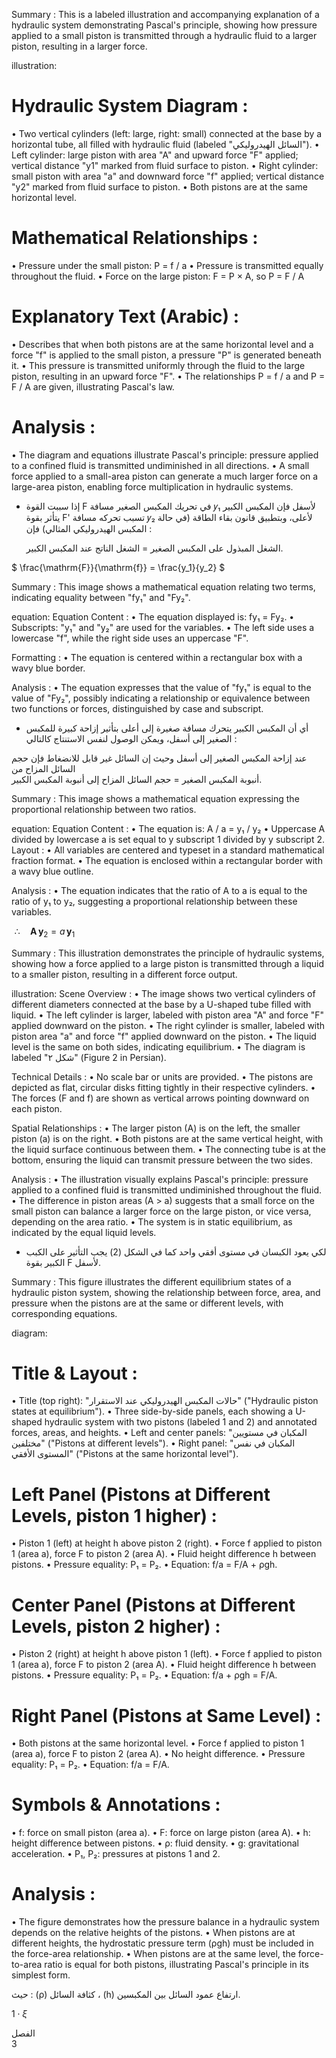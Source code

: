 Summary : This is a labeled illustration and accompanying explanation of a hydraulic system demonstrating Pascal's principle, showing how pressure applied to a small piston is transmitted through a hydraulic fluid to a larger piston, resulting in a larger force.

illustration:
# Hydraulic System Diagram :
  • Two vertical cylinders (left: large, right: small) connected at the base by a horizontal tube, all filled with hydraulic fluid (labeled "السائل الهيدروليكي").
  • Left cylinder: large piston with area "A" and upward force "F" applied; vertical distance "y1" marked from fluid surface to piston.
  • Right cylinder: small piston with area "a" and downward force "f" applied; vertical distance "y2" marked from fluid surface to piston.
  • Both pistons are at the same horizontal level.

# Mathematical Relationships :
  • Pressure under the small piston: P = f / a
  • Pressure is transmitted equally throughout the fluid.
  • Force on the large piston: F = P × A, so P = F / A

# Explanatory Text (Arabic) :
  • Describes that when both pistons are at the same horizontal level and a force "f" is applied to the small piston, a pressure "P" is generated beneath it.
  • This pressure is transmitted uniformly through the fluid to the large piston, resulting in an upward force "F".
  • The relationships P = f / a and P = F / A are given, illustrating Pascal's law.

# Analysis :
  • The diagram and equations illustrate Pascal's principle: pressure applied to a confined fluid is transmitted undiminished in all directions.
  • A small force applied to a small-area piston can generate a much larger force on a large-area piston, enabling force multiplication in hydraulic systems. <!-- figure, from page 0 (l=0.081,t=0.072,r=0.892,b=0.243), with ID 39c2ef68-aace-4baa-9ff3-011f346b326b -->

- إذا سببت القوة F في تحريك المكبس الصغير مسافة 𝑦₁ لأسفل فإن المكبس الكبير يتأثر بقوة F' تسبب تحركه مسافة 𝑦₂ لأعلى، وبتطبيق قانون بقاء الطاقة (في حالة المكبس الهيدروليكي المثالي) فإن :
  
  الشغل المبذول على المكبس الصغير = الشغل الناتج عند المكبس الكبير. <!-- text, from page 0 (l=0.065,t=0.246,r=0.837,b=0.322), with ID a9228c9d-72b9-4f2c-8660-0fa75788ce46 -->

$ \frac{\mathrm{F}}{\mathrm{f}} = \frac{y_1}{y_2} $ <!-- text, from page 0 (l=0.613,t=0.326,r=0.765,b=0.380), with ID 046e8142-c44a-4edc-bdcc-e7db01860f50 -->

Summary : This image shows a mathematical equation relating two terms, indicating equality between "fy₁" and "Fy₂".

equation:
Equation Content :
  • The equation displayed is: fy₁ = Fy₂.
  • Subscripts: "y₁" and "y₂" are used for the variables.
  • The left side uses a lowercase "f", while the right side uses an uppercase "F".

Formatting :
  • The equation is centered within a rectangular box with a wavy blue border.

Analysis :
  • The equation expresses that the value of "fy₁" is equal to the value of "Fy₂", possibly indicating a relationship or equivalence between two functions or forces, distinguished by case and subscript. <!-- figure, from page 0 (l=0.308,t=0.325,r=0.456,b=0.380), with ID 57e117d6-bf1c-4def-ab07-ed68821e26f9 -->

- أي أن المكبس الكبير يتحرك مسافة صغيرة إلى أعلى بتأثير إزاحة كبيرة للمكبس الصغير إلى أسفل،
ويمكن الوصول لنفس الاستنتاج كالتالي : <!-- text, from page 0 (l=0.065,t=0.381,r=0.837,b=0.433), with ID 14b92f5e-6bdd-4a60-a25f-2c016537fc51 -->

عند إزاحة المكبس الصغير إلى أسفل وحيث إن السائل غير قابل للانضغاط فإن حجم السائل المزاح من  
أنبوبة المكبس الصغير = حجم السائل المزاح إلى أنبوبة المكبس الكبير. <!-- text, from page 0 (l=0.064,t=0.434,r=0.824,b=0.484), with ID f4c4f099-4719-419c-86bb-feec7213cb96 -->

Summary : This image shows a mathematical equation expressing the proportional relationship between two ratios.

equation:
  Equation Content :
    • The equation is: A / a = y₁ / y₂
    • Uppercase A divided by lowercase a is set equal to y subscript 1 divided by y subscript 2.
  Layout :
    • All variables are centered and typeset in a standard mathematical fraction format.
    • The equation is enclosed within a rectangular border with a wavy blue outline.

Analysis :
  • The equation indicates that the ratio of A to a is equal to the ratio of y₁ to y₂, suggesting a proportional relationship between these variables. <!-- figure, from page 0 (l=0.618,t=0.486,r=0.763,b=0.543), with ID 66b2a85d-38dc-4e38-bc81-e16d43044468 -->

$\,\,\therefore \quad \mathbf{A}\,\mathbf{y}_2 = a\,\mathbf{y}_1$ <!-- text, from page 0 (l=0.311,t=0.487,r=0.481,b=0.543), with ID 9996dd64-6ebc-44d0-9be8-92f320b2cbc7 -->

Summary : This illustration demonstrates the principle of hydraulic systems, showing how a force applied to a large piston is transmitted through a liquid to a smaller piston, resulting in a different force output.

illustration:
Scene Overview :
  • The image shows two vertical cylinders of different diameters connected at the base by a U-shaped tube filled with liquid.
  • The left cylinder is larger, labeled with piston area "A" and force "F" applied downward on the piston.
  • The right cylinder is smaller, labeled with piston area "a" and force "f" applied downward on the piston.
  • The liquid level is the same on both sides, indicating equilibrium.
  • The diagram is labeled "شكل ۲" (Figure 2 in Persian).

Technical Details :
  • No scale bar or units are provided.
  • The pistons are depicted as flat, circular disks fitting tightly in their respective cylinders.
  • The forces (F and f) are shown as vertical arrows pointing downward on each piston.

Spatial Relationships :
  • The larger piston (A) is on the left, the smaller piston (a) is on the right.
  • Both pistons are at the same vertical height, with the liquid surface continuous between them.
  • The connecting tube is at the bottom, ensuring the liquid can transmit pressure between the two sides.

Analysis :
  • The illustration visually explains Pascal's principle: pressure applied to a confined fluid is transmitted undiminished throughout the fluid.
  • The difference in piston areas (A > a) suggests that a small force on the small piston can balance a larger force on the large piston, or vice versa, depending on the area ratio.
  • The system is in static equilibrium, as indicated by the equal liquid levels. <!-- figure, from page 0 (l=0.061,t=0.476,r=0.270,b=0.615), with ID 00a3331c-1e03-4e83-aa1a-a52f35eaf5ce -->

- لكي يعود الكبسان في مستوى أفقي واحد كما في الشكل (2) يجب التأثير على الكبب الكبير بقوة F لأسفل. <!-- text, from page 0 (l=0.313,t=0.549,r=0.837,b=0.598), with ID 03b1a939-43ae-4c1b-b38c-3a8312f1fb94 -->

Summary : This figure illustrates the different equilibrium states of a hydraulic piston system, showing the relationship between force, area, and pressure when the pistons are at the same or different levels, with corresponding equations.

diagram:
# Title & Layout :
  • Title (top right): "حالات المكبس الهيدروليكي عند الاستقرار" ("Hydraulic piston states at equilibrium").
  • Three side-by-side panels, each showing a U-shaped hydraulic system with two pistons (labeled 1 and 2) and annotated forces, areas, and heights.
  • Left and center panels: "المكبان في مستويين مختلفين" ("Pistons at different levels").
  • Right panel: "المكبان في نفس المستوى الأفقي" ("Pistons at the same horizontal level").

# Left Panel (Pistons at Different Levels, piston 1 higher) :
  • Piston 1 (left) at height h above piston 2 (right).
  • Force f applied to piston 1 (area a), force F to piston 2 (area A).
  • Fluid height difference h between pistons.
  • Pressure equality: P₁ = P₂.
  • Equation: f/a = F/A + ρgh.

# Center Panel (Pistons at Different Levels, piston 2 higher) :
  • Piston 2 (right) at height h above piston 1 (left).
  • Force f applied to piston 1 (area a), force F to piston 2 (area A).
  • Fluid height difference h between pistons.
  • Pressure equality: P₁ = P₂.
  • Equation: f/a + ρgh = F/A.

# Right Panel (Pistons at Same Level) :
  • Both pistons at the same horizontal level.
  • Force f applied to piston 1 (area a), force F to piston 2 (area A).
  • No height difference.
  • Pressure equality: P₁ = P₂.
  • Equation: f/a = F/A.

# Symbols & Annotations :
  • f: force on small piston (area a).
  • F: force on large piston (area A).
  • h: height difference between pistons.
  • ρ: fluid density.
  • g: gravitational acceleration.
  • P₁, P₂: pressures at pistons 1 and 2.

# Analysis :
  • The figure demonstrates how the pressure balance in a hydraulic system depends on the relative heights of the pistons.
  • When pistons are at different heights, the hydrostatic pressure term (ρgh) must be included in the force-area relationship.
  • When pistons are at the same level, the force-to-area ratio is equal for both pistons, illustrating Pascal's principle in its simplest form. <!-- figure, from page 0 (l=0.113,t=0.626,r=0.893,b=0.906), with ID a550734b-8514-4203-a266-d9d9234044be -->

حيث : (ρ) كثافة السائل ، (h) ارتفاع عمود السائل بين المكبسين. <!-- text, from page 0 (l=0.391,t=0.912,r=0.887,b=0.936), with ID 730ccb43-616b-4ed8-a5d7-d76ea1d4952d -->

$1 \cdot \xi$ <!-- marginalia, from page 0 (l=0.872,t=0.947,r=0.909,b=0.963), with ID 1a345b48-1717-456d-8d09-f98b3bdb28d3 -->

الفصل  
3 <!-- marginalia, from page 0 (l=0.923,t=0.065,r=0.952,b=0.127), with ID 96b6a2d5-a0a1-4fed-b085-f0a9f3c5345e -->